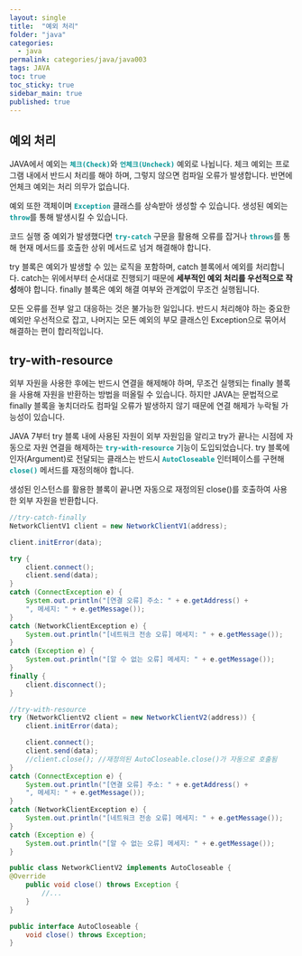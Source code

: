```yaml
---
layout: single
title:  "예외 처리"
folder: "java"
categories:
  - java
permalink: categories/java/java003
tags: JAVA
toc: true
toc_sticky: true
sidebar_main: true
published: true
---
```


## 예외 처리
JAVA에서 예외는 <span style="color: rgb(3, 150, 150); font-weight: bold;">`체크(Check)`</span>와 <span style="color: rgb(3, 150, 150); font-weight: bold;">`언체크(Uncheck)`</span> 예외로 나뉩니다. 체크 예외는 프로그램 내에서 반드시 처리를 해야 하며, 그렇지 않으면 컴파일 오류가 발생합니다. 반면에 언체크 예외는 처리 의무가 없습니다.

예외 또한 객체이며 <span style="color: rgb(3, 150, 150); font-weight: bold;">`Exception`</span> 클래스를 상속받아 생성할 수 있습니다. 생성된 예외는 <span style="color: rgb(3, 150, 150); font-weight: bold;">`throw`</span>를 통해 발생시킬 수 있습니다.

코드 실행 중 예외가 발생했다면 <span style="color: rgb(3, 150, 150); font-weight: bold;">`try-catch`</span> 구문을 활용해 오류를 잡거나 <span style="color: rgb(3, 150, 150); font-weight: bold;">`throws`</span>를 통해 현재 메서드를 호출한 상위 메서드로 넘겨 해결해야 합니다.

try 블록은 예외가 발생할 수 있는 로직을 포함하며, catch 블록에서 예외를 처리합니다. catch는 위에서부터 순서대로 진행되기 때문에 **세부적인 예외 처리를 우선적으로 작성**해야 합니다. finally 블록은 예외 해결 여부와 관계없이 무조건 실행됩니다.

모든 오류를 전부 알고 대응하는 것은 불가능한 일입니다. 반드시 처리해야 하는 중요한 예외만 우선적으로 잡고, 나머지는 모든 예외의 부모 클래스인 Exception으로 묶어서 해결하는 편이 합리적입니다.

## try-with-resource
외부 자원을 사용한 후에는 반드시 연결을 해제해야 하며, 무조건 실행되는 finally 블록을 사용해 자원을 반환하는 방법을 떠올릴 수 있습니다. 하지만 JAVA는 문법적으로 finally 블록을 놓치더라도 컴파일 오류가 발생하지 않기 때문에 연결 해제가 누락될 가능성이 있습니다.

JAVA 7부터 try 블록 내에 사용된 자원이 외부 자원임을 알리고 try가 끝나는 시점에 자동으로 자원 연결을 해제하는 <span style="color: rgb(3, 150, 150); font-weight: bold;">`try-with-resource`</span> 기능이 도입되었습니다. try 블록에 인자(Argument)로 전달되는 클래스는 반드시 <span style="color: rgb(3, 150, 150); font-weight: bold;">`AutoCloseable`</span> 인터페이스를 구현해 <span style="color: rgb(3, 150, 150); font-weight: bold;">`close()`</span> 메서드를 재정의해야 합니다.

생성된 인스턴스를 활용한 블록이 끝나면 자동으로 재정의된 close()를 호출하여 사용한 외부 자원을 반환합니다.

```java
//try-catch-finally
NetworkClientV1 client = new NetworkClientV1(address);

client.initError(data);

try {
	client.connect();
	client.send(data);
}
catch (ConnectException e) {
	System.out.println("[연결 오류] 주소: " + e.getAddress() +
	", 메세지: " + e.getMessage());
}
catch (NetworkClientException e) {
	System.out.println("[네트워크 전송 오류] 메세지: " + e.getMessage());
}
catch (Exception e) {
	System.out.println("[알 수 없는 오류] 메세지: " + e.getMessage());
}
finally {
	client.disconnect();
}
```
```java
//try-with-resource
try (NetworkClientV2 client = new NetworkClientV2(address)) {
	client.initError(data);

	client.connect();
	client.send(data);
	//client.close(); //재정의된 AutoCloseable.close()가 자동으로 호출됨
}
catch (ConnectException e) {
	System.out.println("[연결 오류] 주소: " + e.getAddress() +
	", 메세지: " + e.getMessage());
}
catch (NetworkClientException e) {
	System.out.println("[네트워크 전송 오류] 메세지: " + e.getMessage());
}
catch (Exception e) {
	System.out.println("[알 수 없는 오류] 메세지: " + e.getMessage());
}
```
```java
public class NetworkClientV2 implements AutoCloseable {
@Override
    public void close() throws Exception {
        //...
    }
}
```
```java
public interface AutoCloseable {
    void close() throws Exception;
}
```